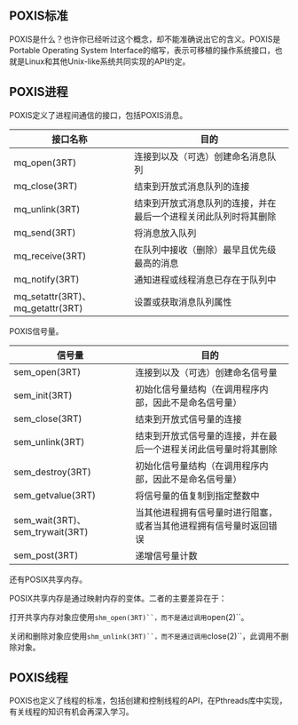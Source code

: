 
## POXIS标准

POXIS是什么？也许你已经听过这个概念，却不能准确说出它的含义。POXIS是Portable Operating System Interface的缩写，表示可移植的操作系统接口，也就是Linux和其他Unix-like系统共同实现的API约定。

## POXIS进程

POXIS定义了进程间通信的接口，包括POXIS消息。

|接口名称|目的|
|-------|---|
|mq_open(3RT)|连接到以及（可选）创建命名消息队列|
|mq_close(3RT)|结束到开放式消息队列的连接|
|mq_unlink(3RT)|结束到开放式消息队列的连接，并在最后一个进程关闭此队列时将其删除|
|mq_send(3RT)|将消息放入队列|
|mq_receive(3RT)|在队列中接收（删除）最早且优先级最高的消息|
|mq_notify(3RT)|通知进程或线程消息已存在于队列中|
|mq_setattr(3RT)、mq_getattr(3RT)|设置或获取消息队列属性|

POXIS信号量。

|信号量|目的|
|-----|---|
|sem_open(3RT)|连接到以及（可选）创建命名信号量|
|sem_init(3RT)|初始化信号量结构（在调用程序内部，因此不是命名信号量）|
|sem_close(3RT)|结束到开放式信号量的连接|
|sem_unlink(3RT)|结束到开放式信号量的连接，并在最后一个进程关闭此信号量时将其删除|
|sem_destroy(3RT)|初始化信号量结构（在调用程序内部，因此不是命名信号量）|
|sem_getvalue(3RT)|将信号量的值复制到指定整数中|
|sem_wait(3RT)、sem_trywait(3RT)|当其他进程拥有信号量时进行阻塞，或者当其他进程拥有信号量时返回错误|
|sem_post(3RT)|递增信号量计数|

还有POSIX共享内存。

POSIX共享内存是通过映射内存的变体。二者的主要差异在于：

打开共享内存对象应使用`shm_open(3RT)``，而不是通过调用`open(2)``。

关闭和删除对象应使用`shm_unlink(3RT)``，而不是通过调用`close(2)``，此调用不删除对象。


## POXIS线程

POXIS也定义了线程的标准，包括创建和控制线程的API，在Pthreads库中实现，有关线程的知识有机会再深入学习。

